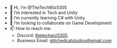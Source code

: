 - 👋 Hi, I’m @TheTechWiz5305
- 👀 I’m interested in Tech and Unity
- 🌱 I’m currently learning C# with Unity
- 💞️ I’m looking to collaborate on Game Development
- 📫 How to reach me:
  - Discord: [thetechwiz5305](https://discord.com/users/796829200962814023)
  - Business Email: [glitchedcatstudios@gmail.com](mailto:glitchedcatstudios@gmail.com)

<!---
TheTechWiz5305/TheTechWiz5305 is a ✨ special ✨ repository because its `README.md` (this file) appears on your GitHub profile.
You can click the Preview link to take a look at your changes.
--->
